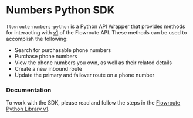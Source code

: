 # Numbers Python SDK

`flowroute-numbers-python` is a Python API Wrapper that provides methods for interacting with [v1](https://developer.flowroute.com/api/numbers/overview) of the Flowroute API. These methods can be used to accomplish the following:

* Search for purchasable phone numbers
* Purchase phone numbers
* View the phone numbers you own, as well as their related details
* Create a new inbound route
* Update the primary and failover route on a phone number
 
### Documentation 
To work with the SDK, please read and follow the steps in the [Flowroute Python Library v1](http://developer.flowroute.com/libraries/v1/python/).

